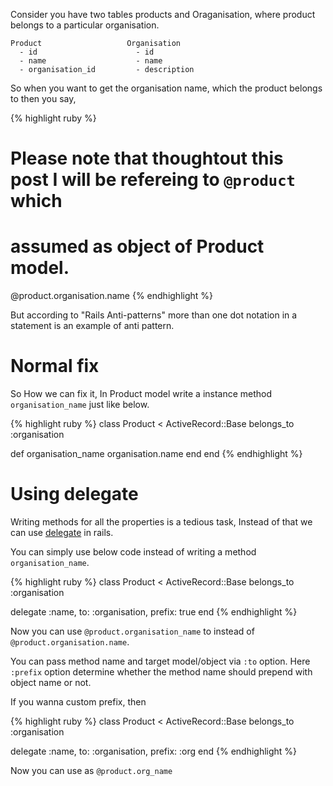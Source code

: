 <!--


---
 "Rails : use delegate to avoid long method chains"
date: 2013-08-29 10:00:00 IST
updated: 2013-08-29 10:00:00 IST
categories: rails
---

-->
<!DOCTYPE html>
<html>

<head>
  <title>basic-git-workflow</title>
  <meta charset="utf-8">
  <meta name="viewport" content="width=device-width, initial-scale=1.0">


  <link rel="stylesheet" href="./css/bootstrap.css">
  <link rel="stylesheet" href="./css/bootstrap.grid.css">
  <link rel="stylesheet" href="./css/bootstrap.min.css">
  <link rel="stylesheet" href="./css/bootstrap-reboot.min.css">
  <link rel="stylesheet" href="./css/bootstrap.css.map">
  <link rel="stylesheet" href="./css/blog-home.css">
  <link rel="stylesheet" href="./css/prism.css">
  <script async defer src="./css/prism.js"></script>
</head>
<!--------------------------------------------------------------------------------------------------->
<!--------------------------------------------------------------------------------------------------->
<!--------------------------------------------------------------------------------------------------->
<!--------------------------------------------------------------------------------------------------->
<!--------------------------------------------------------------------------------------------------->



<body>

Consider you have two tables products and Oraganisation, where product belongs
to a particular organisation.

    Product                   Organisation
      - id                      - id
      - name                    - name
      - organisation_id         - description

So when you want to get the organisation name, which the product belongs to then
you say,

{% highlight ruby %}

# Please note that thoughtout this post I will be refereing to `@product` which

# assumed as object of Product model.

@product.organisation.name
{% endhighlight %}

But according to "Rails Anti-patterns" more than one dot notation in a statement is an example of anti pattern.

# Normal fix

So How we can fix it, In Product model write a instance method `organisation_name`
just like below.

{% highlight ruby %}
class Product < ActiveRecord::Base
belongs_to :organisation

def organisation_name
organisation.name
end
end
{% endhighlight %}

# Using delegate

Writing methods for all the properties is a tedious task, Instead of that we can use [delegate](http://apidock.com/rails/Module/delegate) in rails.

You can simply use below code instead of writing a method `organisation_name`.

{% highlight ruby %}
class Product < ActiveRecord::Base
belongs_to :organisation

delegate :name, to: :organisation, prefix: true
end
{% endhighlight %}

Now you can use `@product.organisation_name` to instead of `@product.organisation.name`.

You can pass method name and target model/object via `:to` option. Here `:prefix` option determine whether the method name should prepend with object name or not.

If you wanna custom prefix, then

{% highlight ruby %}
class Product < ActiveRecord::Base
belongs_to :organisation

delegate :name, to: :organisation, prefix: :org
end
{% endhighlight %}

Now you can use as `@product.org_name`
